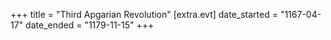 +++
title = "Third Apgarian Revolution"
[extra.evt]
date_started = "1167-04-17"
date_ended = "1179-11-15"
+++
